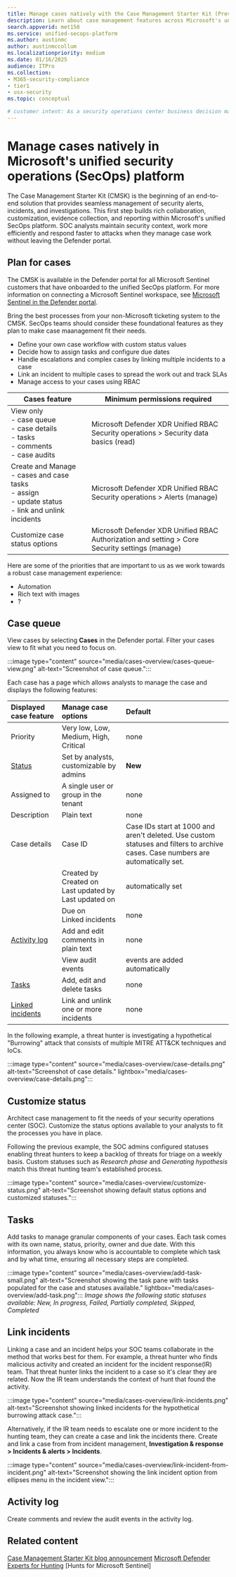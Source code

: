 ```yaml
---
title: Manage cases natively with the Case Management Starter Kit (Preview)
description: Learn about case management features across Microsoft's unified security operations (SecOps) platform.
search.appverid: met150
ms.service: unified-secops-platform
ms.author: austinmc
author: austinmccollum
ms.localizationpriority: medium
ms.date: 01/16/2025
audience: ITPro
ms.collection:
- M365-security-compliance
- tier1
- usx-security
ms.topic: conceptual

# customer intent: As a security operations center business decision maker, I want to learn about the case management tool available in Microsoft's unified SecOps platform so I can unify security tickets and case management tools so I can get visibility into, and disrupt attacks in real time across identities, endpoints, email, cloud apps, data in hybrid and multicloud environments.
---
```


# Manage cases natively in Microsoft's unified security operations (SecOps) platform

The Case Management Starter Kit (CMSK) is the beginning of an end-to-end solution that provides seamless management of security alerts, incidents, and investigations. This first step builds rich collaboration, customization, evidence collection, and reporting within Microsoft's unified SecOps platform. SOC analysts maintain security context, work more efficiently and respond faster to attacks when they manage case work without leaving the Defender portal.

## Plan for cases

The CMSK is available in the Defender portal for all Microsoft Sentinel customers that have onboarded to the unified SecOps platform. For more information on connecting a Microsoft Sentinel workspace, see [Microsoft Sentinel in the Defender portal](/azure/sentinel/microsoft-sentinel-defender-portal).

Bring the best processes from your non-Microsoft ticketing system to the CMSK. SecOps teams should consider these foundational features as they plan to make case maanagement fit their needs.

- Define your own case workflow with custom status values
- Decide how to assign tasks and configure due dates
- Handle escalations and complex cases by linking multiple incidents to a case
- Link an incident to multiple cases to spread the work out and track SLAs
- Manage access to your cases using RBAC

| Cases feature | Minimum permissions required |
|---|---|
| View only</br>- case queue</br>- case details</br>- tasks</br>- comments</br>- case audits | Microsoft Defender XDR Unified RBAC</br>Security operations > Security data basics (read)|
| Create and Manage</br>- cases and case tasks</br>- assign</br>- update status</br>- link and unlink incidents | Microsoft Defender XDR Unified RBAC</br>Security operations > Alerts (manage)|
| Customize case status options | Microsoft Defender XDR Unified RBAC</br>Authorization and setting > Core Security settings (manage)|

Here are some of the priorities that are important to us as we work towards a robust case management experience:

- Automation
- Rich text with images
- ?

## Case queue

View cases by selecting **Cases** in the Defender portal. Filter your cases view to fit what you need to focus on.

:::image type="content" source="media/cases-overview/cases-queue-view.png" alt-text="Screenshot of case queue.":::

Each case has a page which allows analysts to manage the case and displays the following features:

| Displayed case feature | Manage case options | Default |
|:---|:---|:---|
| Priority| Very low, Low, Medium, High, Critical | none |
| [Status](#customize-status) | Set by analysts, customizable by admins | **New**|
| Assigned to | A single user or group in the tenant | none |
| Description | Plain text | none |
| Case details | Case ID | Case IDs start at 1000 and aren't deleted. Use custom statuses and filters to archive cases. Case numbers are automatically set.|
| | Created by </br>Created on</br>Last updated by</br>Last updated on | automatically set |
| | Due on</br>Linked incidents | none |
| [Activity log](#activity-log) | Add and edit comments in plain text | none |
| | View audit events | events are added automatically |
| [Tasks](#tasks) | Add, edit and delete tasks | none |
| [Linked incidents](#link-incidents) | Link and unlink one or more incidents | none |

In the following example, a threat hunter is investigating a hypothetical "Burrowing" attack that consists of multiple MITRE ATT&CK techniques and IoCs.

:::image type="content" source="media/cases-overview/case-details.png" alt-text="Screenshot of case details." lightbox="media/cases-overview/case-details.png":::

## Customize status

Architect case management to fit the needs of your security operations center (SOC). Customize the status options available to your analysts to fit the processes you have in place.

Following the previous example, the SOC admins configured statuses enabling threat hunters to keep a backlog of threats for triage on a weekly basis. Custom statuses such as *Research phase* and *Generating hypothesis* match this threat hunting team's established process.

:::image type="content" source="media/cases-overview/customize-status.png" alt-text="Screenshot showing default status options and customized statuses.":::

## Tasks

Add tasks to manage granular components of your cases. Each task comes with its own name, status, priority, owner and due date. With this information, you always know who is accountable to complete which task and by what time, ensuring all necessary steps are completed.

:::image type="content" source="media/cases-overview/add-task-small.png" alt-text="Screenshot showing the task pane with tasks populated for the case and statuses available." lightbox="media/cases-overview/add-task.png":::
*Image shows the following static statuses available: New, In progress, Failed, Partially completed, Skipped, Completed*

## Link incidents

Linking a case and an incident helps your SOC teams collaborate in the method that works best for them. For example, a threat hunter who finds malicious activity and created an incident for the incident response(IR) team. That threat hunter links the incident to a case so it's clear they are related. Now the IR team understands the context of hunt that found the activity.

:::image type="content" source="media/cases-overview/link-incidents.png" alt-text="Screenshot showing linked incidents for the hypothetical burrowing attack case.":::

Alternatively, if the IR team needs to escalate one or more incident to the hunting team, they can create a case and link the incidents there. Create and link a case from from incident management, **Investigation & response > Incidents & alerts > Incidents**.

:::image type="content" source="media/cases-overview/link-incident-from-incident.png" alt-text="Screenshot showing the link incident option from ellipses menu in the incident view.":::

## Activity log

Create comments and review the audit events in the activity log.

## Related content

[Case Management Starter Kit blog announcement](https://techcommunity.microsoft.com/category/microsoft-sentinel/blog/MicrosoftSentinelBlog)
[Microsoft Defender Experts for Hunting](/defender-xdr/defender-experts-for-hunting)
[Hunts for Microsoft Sentinel]
